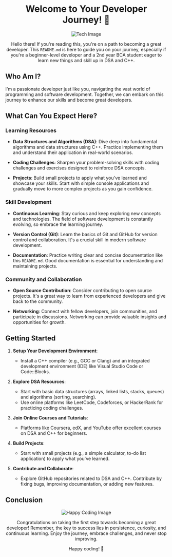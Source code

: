 <!-- Add some ASCII art or an eye-catching title -->
<h1 align="center">Welcome to Your Developer Journey! 🚀</h1>

<p align="center">
  <img src="https://placeimg.com/400/200/tech" alt="Tech Image">
</p>

<p align="center">
  Hello there! If you're reading this, you're on a path to becoming a great developer. This <code>README.md</code> is here to guide you on your journey, especially if you're a beginner-level developer and a 2nd year BCA student eager to learn new things and skill up in DSA and C++.
</p>

## Who Am I?

I'm a passionate developer just like you, navigating the vast world of programming and software development. Together, we can embark on this journey to enhance our skills and become great developers.

## What Can You Expect Here?

### Learning Resources

- **Data Structures and Algorithms (DSA)**: Dive deep into fundamental algorithms and data structures using C++. Practice implementing them and understand their application in real-world scenarios.

- **Coding Challenges**: Sharpen your problem-solving skills with coding challenges and exercises designed to reinforce DSA concepts.

- **Projects**: Build small projects to apply what you've learned and showcase your skills. Start with simple console applications and gradually move to more complex projects as you gain confidence.

### Skill Development

- **Continuous Learning**: Stay curious and keep exploring new concepts and technologies. The field of software development is constantly evolving, so embrace the learning journey.

- **Version Control (Git)**: Learn the basics of Git and GitHub for version control and collaboration. It's a crucial skill in modern software development.

- **Documentation**: Practice writing clear and concise documentation like this <code>README.md</code>. Good documentation is essential for understanding and maintaining projects.

### Community and Collaboration

- **Open Source Contribution**: Consider contributing to open source projects. It's a great way to learn from experienced developers and give back to the community.

- **Networking**: Connect with fellow developers, join communities, and participate in discussions. Networking can provide valuable insights and opportunities for growth.

## Getting Started

1. **Setup Your Development Environment**:
   - Install a C++ compiler (e.g., GCC or Clang) and an integrated development environment (IDE) like Visual Studio Code or Code::Blocks.
   
2. **Explore DSA Resources**:
   - Start with basic data structures (arrays, linked lists, stacks, queues) and algorithms (sorting, searching).
   - Use online platforms like LeetCode, Codeforces, or HackerRank for practicing coding challenges.

3. **Join Online Courses and Tutorials**:
   - Platforms like Coursera, edX, and YouTube offer excellent courses on DSA and C++ for beginners.

4. **Build Projects**:
   - Start with small projects (e.g., a simple calculator, to-do list application) to apply what you've learned.

5. **Contribute and Collaborate**:
   - Explore GitHub repositories related to DSA and C++. Contribute by fixing bugs, improving documentation, or adding new features.

## Conclusion

<p align="center">
  <img src="https://placeimg.com/480/320/tech/grayscale" alt="Happy Coding Image">
</p>

<p align="center">
  Congratulations on taking the first step towards becoming a great developer! Remember, the key to success lies in persistence, curiosity, and continuous learning. Enjoy the journey, embrace challenges, and never stop improving.
</p>

<p align="center">
  Happy coding! 🚀
</p>
